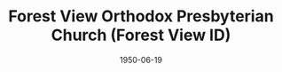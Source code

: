 ---
date: &id001 1950-06-19
end_date: null
location:
  address: Tinley Park
  city: Forest View
  state: ID
minister:
- end: 1951-01-01
  name: George Marston
  start: 1950-01-01
  type: Pastor
- end: 1954-01-01
  name: Robert W. Eckardt
  start: 1951-01-01
  type: Pastor
- end: 1958-01-01
  name: Robert Nuermberger
  start: 1955-01-01
  type: Pastor
- end: 1964-01-01
  name: Bruce Coie
  start: 1958-01-01
  type: Pastor
- end: 1972-01-01
  name: Donald Parker
  start: 1966-01-01
  type: Pastor
- end: 1981-01-01
  name: Leslie Dunn
  start: 1973-01-01
  type: Pastor
- end: 1984-01-01
  name: Dennis Smith
  start: 1981-01-01
  type: Pastor
- end: 1987-12-31
  name: Calvin Malcor
  start: 1985-01-01
  type: Pastor
ministers:
- George Marston
- Robert W. Eckardt
- Robert Nuermberger
- Bruce Coie
- Donald Parker
- Leslie Dunn
- Dennis Smith
- Calvin Malcor
name: Forest View Orthodox Presbyterian Church
names:
- end: 1987-12-31
  name: Forest View Orthodox Presbyterian Church
  start: 1950-06-19
- end: 1968-12-31
  name: Westminster Orthodox Presbyterian Church
  start: 1950-01-01
origination_date: *id001
raw_data: "ID\tTinley Park\nForest View Orthodox Presbyterian Church  (June 19, 1950-December\
  \ 31, 1987)\n(called Westminster Orthodox Presbyterian Church, Evergreen Park, 1950-68)\n\
  Pastors: George Marston, 1950-51\nRobert W. Eckardt, 1951-54\nRobert Nuermberger,\
  \ 1955-58\nBruce Coie, 1958-64\nDonald Parker, 1966-72\nLeslie Dunn, 1973-81\nDennis\
  \ Smith, 1981-84\nCalvin Malcor, 1985-87\n"
received_from: null
states:
- ID
status:
  active: false
  end_date: 1987-12-31
  reason: unknown
  received_from: null
  withdrawal_to: null
title: Forest View Orthodox Presbyterian Church (Forest View ID)
year_established:
- 1950

---